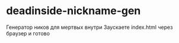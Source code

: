 # deadinside-nickname-gen
Генератор ников для мертвых внутри
Заускаете index.html через браузер и готово
